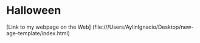 # Halloween 

[Link to my webpage on the Web]
(file:///Users/AylinIgnacio/Desktop/new-age-template/index.html)